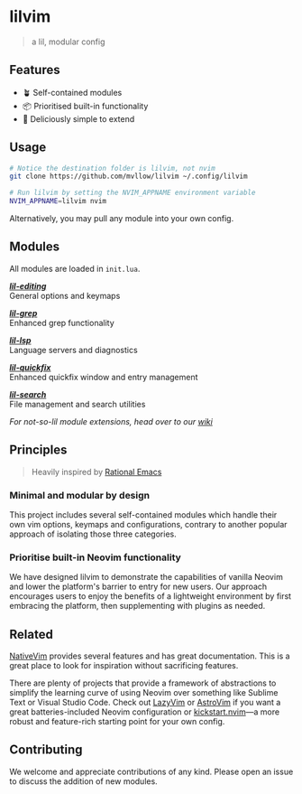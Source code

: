 # lilvim

> a lil, modular config

## Features

- 🪴 Self-contained modules
- 📦 Prioritised built-in functionality
- 🥟 Deliciously simple to extend

## Usage

```sh
# Notice the destination folder is lilvim, not nvim
git clone https://github.com/mvllow/lilvim ~/.config/lilvim

# Run lilvim by setting the NVIM_APPNAME environment variable
NVIM_APPNAME=lilvim nvim
```

Alternatively, you may pull any module into your own config.

## Modules

All modules are loaded in `init.lua`.

_**[lil-editing](lua/lil-editing.lua)**_\
General options and keymaps

_**[lil-grep](lua/lil-grep.lua)**_\
Enhanced grep functionality

_**[lil-lsp](lua/lil-lsp.lua)**_\
Language servers and diagnostics

_**[lil-quickfix](lua/lil-quickfix.lua)**_\
Enhanced quickfix window and entry management

_**[lil-search](lua/lil-search.lua)**_\
File management and search utilities

_For not-so-lil module extensions, head over to our [wiki](https://github.com/mvllow/lilvim/wiki)_

## Principles

> Heavily inspired by [Rational Emacs](https://github.com/SystemCrafters/rational-emacs)

### Minimal and modular by design

This project includes several self-contained modules which handle their own vim options, keymaps and configurations, contrary to another popular approach of isolating those three categories.

### Prioritise built-in Neovim functionality

We have designed lilvim to demonstrate the capabilities of vanilla Neovim and lower the platform's barrier to entry for new users. Our approach encourages users to enjoy the benefits of a lightweight environment by first embracing the platform, then supplementing with plugins as needed.

## Related

[NativeVim](https://github.com/boltlessengineer/NativeVim) provides several features and has great documentation. This is a great place to look for inspiration without sacrificing features.

There are plenty of projects that provide a framework of abstractions to simplify the learning curve of using Neovim over something like Sublime Text or Visual Studio Code. Check out [LazyVim](https://github.com/LazyVim/LazyVim) or [AstroVim](https://github.com/kabinspace/AstroVim) if you want a great batteries-included Neovim configuration or [kickstart.nvim](https://github.com/nvim-lua/kickstart.nvim)—a more robust and feature-rich starting point for your own config.

## Contributing

We welcome and appreciate contributions of any kind. Please open an issue to discuss the addition of new modules.
